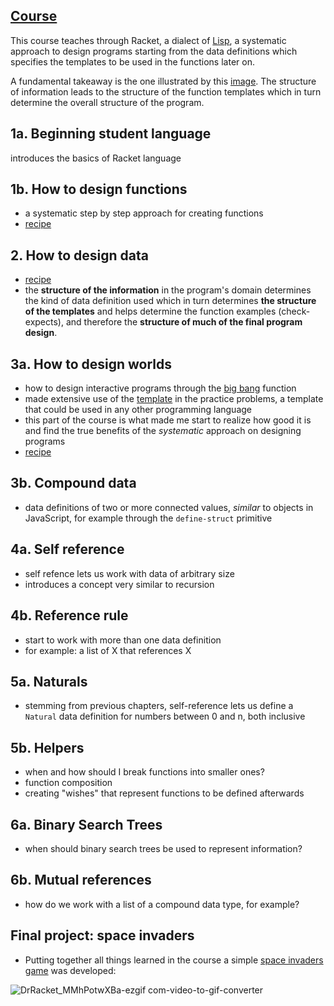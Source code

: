 ## [Course](https://learning.edx.org/course/course-v1:UBCx+SPD1x+2T2015/home)
This course teaches through Racket, a dialect of [Lisp](https://en.wikipedia.org/wiki/Lisp_(programming_language)), a systematic approach to design programs starting from the data definitions which specifies the templates to be used in the functions later on.

A fundamental takeaway is the one illustrated by this [image](https://github.com/luz-ojeda/ossu-core-cs/blob/main/how-to-code-simple-data/structure%20flow.png). The structure of information leads to the structure of the function templates which in turn determine the overall structure of the program.
## 1a. Beginning student language
introduces the basics of Racket language
## 1b. How to design functions
- a systematic step by step approach for creating functions
- [recipe](https://github.com/luz-ojeda/ossu-core-cs/blob/main/how-to-code-simple-data/how-to-design-functions/htdf%20recipe.md)
## 2. How to design data
- [recipe](https://github.com/luz-ojeda/ossu-core-cs/blob/main/how-to-code-simple-data/how-to-design-data/htdd%20recipe.md)
- the **structure of the information** in the program's domain determines the kind of data definition used which in turn determines **the structure of the templates** and helps determine the function examples (check-expects), and therefore the **structure of much of the final program design**.
## 3a. How to design worlds
- how to design interactive programs through the [big bang](https://docs.racket-lang.org/teachpack/2htdpuniverse.html#%28form._world._%28%28lib._2htdp%2Funiverse..rkt%29._big-bang%29%29) function
- made extensive use of the [template](https://github.com/luz-ojeda/ossu-core-cs/blob/main/how-to-code-simple-data/how-to-design-worlds/template%20for%20world%20program.md) in the practice problems, a template that could be used in any other programming language
- this part of the course is what made me start to realize how good it is and find the true benefits of the _systematic_ approach on designing programs
- [recipe](https://github.com/luz-ojeda/ossu-core-cs/blob/main/how-to-code-simple-data/how-to-design-worlds/htdw%20recipe.md)
## 3b. Compound data
- data definitions of two or more connected values, _similar_ to objects in JavaScript, for example through the `define-struct` primitive
## 4a. Self reference
- self refence lets us work with data of arbitrary size
- introduces a concept very similar to recursion
## 4b. Reference rule
- start to work with more than one data definition
- for example: a list of X that references X
## 5a. Naturals
- stemming from previous chapters, self-reference lets us define a `Natural` data definition for numbers between 0 and n, both inclusive
## 5b. Helpers
- when and how should I break functions into smaller ones?
- function composition
- creating "wishes" that represent functions to be defined afterwards
## 6a. Binary Search Trees
- when should binary search trees be used to represent information?
## 6b. Mutual references
- how do we work with a list of a compound data type, for example?
## Final project: space invaders
- Putting together all things learned in the course a simple [space invaders game](https://github.com/luz-ojeda/ossu-core-cs/blob/main/how-to-code-simple-data/space-invaders.rkt) was developed:

![DrRacket_MMhPotwXBa-ezgif com-video-to-gif-converter](https://github.com/user-attachments/assets/84bce05c-534c-4275-b281-8b7c49c7c614)
